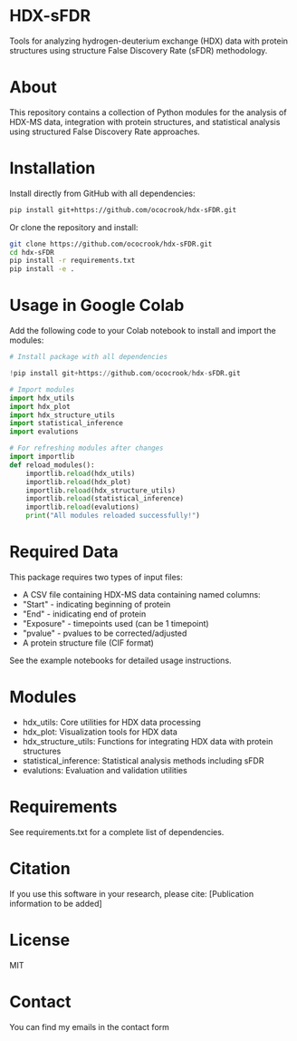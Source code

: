 # HDX-sFDR

Tools for analyzing hydrogen-deuterium exchange (HDX) data with protein structures using structure False Discovery Rate (sFDR) methodology.

# About
This repository contains a collection of Python modules for the analysis of HDX-MS data, integration with protein structures, and statistical analysis using structured False Discovery Rate approaches.

# Installation
Install directly from GitHub with all dependencies:

```bash
pip install git+https://github.com/ococrook/hdx-sFDR.git
```

Or clone the repository and install:

```bash
git clone https://github.com/ococrook/hdx-sFDR.git
cd hdx-sFDR
pip install -r requirements.txt
pip install -e .
```

# Usage in Google Colab
Add the following code to your Colab notebook to install and import the modules:


```python
# Install package with all dependencies

!pip install git+https://github.com/ococrook/hdx-sFDR.git

# Import modules
import hdx_utils
import hdx_plot
import hdx_structure_utils
import statistical_inference
import evalutions

# For refreshing modules after changes
import importlib
def reload_modules():
    importlib.reload(hdx_utils)
    importlib.reload(hdx_plot)
    importlib.reload(hdx_structure_utils)
    importlib.reload(statistical_inference)
    importlib.reload(evalutions)
    print("All modules reloaded successfully!")
```

# Required Data
This package requires two types of input files:

- A CSV file containing HDX-MS data containing named columns: 
 - "Start" - indicating beginning of protein
 - "End" - inidicating end of protein
 - "Exposure" - timepoints used (can be 1 timepoint)
 - "pvalue" - pvalues to be corrected/adjusted
- A protein structure file (CIF format)

See the example notebooks for detailed usage instructions.

# Modules

- hdx_utils: Core utilities for HDX data processing
- hdx_plot: Visualization tools for HDX data
- hdx_structure_utils: Functions for integrating HDX data with protein structures
- statistical_inference: Statistical analysis methods including sFDR
- evalutions: Evaluation and validation utilities

# Requirements
See requirements.txt for a complete list of dependencies.

# Citation
If you use this software in your research, please cite:
[Publication information to be added]

# License
MIT 

# Contact
You can find my emails in the contact form